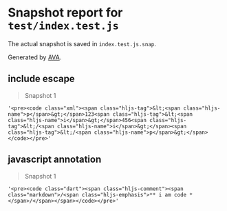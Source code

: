 # Snapshot report for `test/index.test.js`

The actual snapshot is saved in `index.test.js.snap`.

Generated by [AVA](https://ava.li).

## include escape

> Snapshot 1

    '<pre><code class="xml"><span class="hljs-tag">&lt;<span class="hljs-name">p</span>&gt;</span>123<span class="hljs-tag">&lt;<span class="hljs-name">i</span>&gt;</span>456<span class="hljs-tag">&lt;/<span class="hljs-name">i</span>&gt;</span><span class="hljs-tag">&lt;/<span class="hljs-name">p</span>&gt;</span></code></pre>'

## javascript annotation

> Snapshot 1

    '<pre><code class="dart"><span class="hljs-comment"><span class="markdown">/<span class="hljs-emphasis">** i am code *</span>/</span></span></code></pre>'
